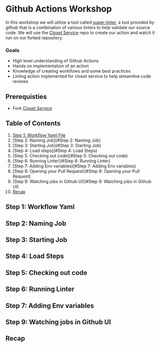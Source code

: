 
# Github Actions Workshop

In this workshop we will utilize a tool called [super-linter](https://github.com/github/super-linter), a tool provided by github that is a combination of various linters to help validate our source code. We will use the [Closet Service](https://github.com/MensWearhouse/closet-service) repo to create our action and watch it run on our forked repository.

### Goals

 - High level understanding of Github Actions
 - Hands on implementation of an action
 - Knowledge of creating workflows and some best practices
 - Linting action implemented for closet service to help streamline code reviews

## Prerequisties

 - Fork [Closet Service](https://github.com/MensWearhouse/closet-service) 

## Table of Contents

1. [Step 1: Workflow Yaml File](#WorkflowYaml)
2. [Step 2: Naming Job](#Step 2: Naming Job)
3. [Step 3:  Starting Job](#Step 3: Starting Job)
4. [Step 4:  Load steps](#Step 4: Load Steps)
5. [Step 5: Checking out code](#Step 5: Checking out code)
6. [Step 6: Running Linter](#Step 6: Running Linter)
7. [Step 7: Adding Env variables)[#Step 7: Adding Env variables)
8. [Step 8: Opening your Pull Request)(#Step 8: Opening your Pull Request)
9. [Step 9: Watching jobs in Github UI](#Step 9: Watching jobs in Github UI)
10. [Recap](#Recap) 


## Step 1: Workflow Yaml 
<a name="WorkflowYaml"></a>
## Step 2: Naming Job
## Step 3: Starting Job
## Step 4: Load Steps
## Step 5: Checking out code
## Step 6: Running Linter 
## Step 7: Adding Env variables
## Step 9: Watching jobs in Github UI
## Recap
